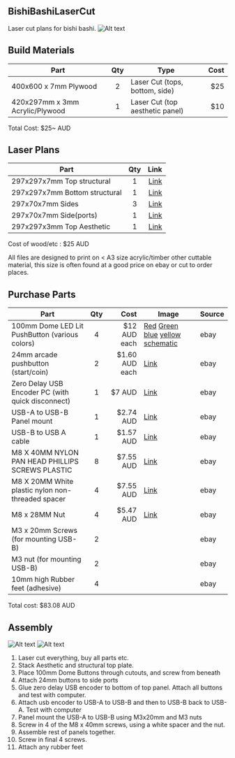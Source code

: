 
## BishiBashiLaserCut
Laser cut plans for bishi bashi.
![Alt text](../master/images/bishibashi.png?raw=true "BishiBashi Panel")

## Build Materials

| Part                              | Qty | Type                                | Cost   | 
| ----------------                  |:---:| ---------------                     | ------:| 
| 400x600 x 7mm Plywood             | 2   | Laser Cut (tops, bottom, side)      |    $25 | 
| 420x297mm x 3mm Acrylic/Plywood   | 1   | Laser Cut (top aesthetic panel)     |    $10 |
Total Cost: $25~ AUD
## Laser Plans
| Part                          | Qty |  Link                                         |
| ---------------               |:---:| -----:                                        |
| 297x297x7mm Top structural    | 1   | [Link](../master/Lasercut/top-structural.svg) |
| 297x297x7mm Bottom structural | 1   | [Link](../master/Lasercut/bottom.svg)         |
| 297x70x7mm Sides              | 3   | [Link](../master/Lasercut/side.svg)           |
| 297x70x7mm Side(ports)        | 1   | [Link](../master/Lasercut/side-ports.svg)     | 
| 297x297x3mm Top Aesthetic     | 1   | [Link](../master/Lasercut/top-aesthetic.svg)  |

Cost of wood/etc : $25 AUD

All files are designed to print on < A3 size acrylic/timber other cuttable material, this size is often found at a good price on ebay or cut to order places. 


## Purchase Parts

| Part                                              | Qty | Cost          | Image                                              | Source |
| --------------------------                        |:---:| ------:       | -----                                              | -------|
| 100mm Dome LED Lit PushButton (various colors)    | 4   | $12 AUD each  |  [Red](../master/images/red.jpg) [Green](../master/images/green.jpg) [blue](../master/images/blue.jpg) [yellow](../master/images/yellow.jpg) [schematic](../master/images/buttonplan.jpg)     | ebay   |
| 24mm arcade pushbutton (start/coin)               | 2   | $1.60 AUD each|  [Link](../master/images/startButton.jpg)          | ebay   |
| Zero Delay USB Encoder PC  (with quick disconnect)| 1   | $7 AUD        |  [Link](../master/Lasercut/usbencoder.jpg)         | ebay   |
| USB-A to USB-B Panel mount                        | 1   | $2.74 AUD     |  [Link](../master/Lasercut/panelmount.jpg)         | ebay   |
| USB-B to USB A cable                              | 1   | $1.57 AUD     |  [Link](../master/Lasercut/printercable.jpg)       | ebay   |
| M8 X 40MM NYLON PAN HEAD PHILLIPS SCREWS PLASTIC  | 8   | $7.55 AUD     |  [Link](../master/Lasercut/panhead.jpg)            | ebay   |
| M8 X 20MM White plastic nylon non-threaded spacer | 4   | $7.55 AUD     |  [Link](../master/Lasercut/spacer.jpg)             | ebay   |
| M8 x 28MM Nut                                     | 4   | $5.47 AUD     |  [Link](../master/Lasercut/hexnut.jpg)             | ebay   |
| M3 x 20mm Screws (for mounting USB-B)             | 2   |               |                                                    | ebay   |
| M3 nut  (for mounting USB-B)                      | 2   |               |                                                    | ebay   |
| 10mm high Rubber feet (adhesive)                  | 4   |               |                                                    | ebay   |

Total cost: $83.08 AUD

## Assembly
![Alt text](../master/images/exploded.png?raw=true "BishiBashi Nut")
![Alt text](../master/images/bishibashinut.png?raw=true "BishiBashi Nut")

1. Laser cut everything, buy all parts etc.
2. Stack Aesthetic and structural top plate.
3. Place 100mm Dome Buttons through cutouts, and screw from beneath
4. Attach 24mm buttons to side ports
5. Glue zero delay USB encoder to bottom of top panel. Attach all buttons and test with computer.
6. Attach usb encoder to USB-A to USB-B and then to USB-B back to USB-A. Test with computer
7. Panel mount the USB-A to USB-B using M3x20mm and M3 nuts
8. Screw in 4 of the M8 x 40mm screws, using a white spacer and the nut.
9. Assemble rest of panels together.
10. Screw in final 4 screws.
11. Attach any rubber feet
